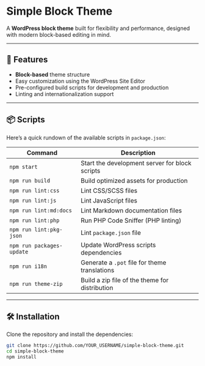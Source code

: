 # Simple Block Theme

A **WordPress block theme** built for flexibility and performance, designed with modern block-based editing in mind.

---

## 🚀 Features

- **Block-based** theme structure
- Easy customization using the WordPress Site Editor
- Pre-configured build scripts for development and production
- Linting and internationalization support

---

## 📦 Scripts

Here’s a quick rundown of the available scripts in `package.json`:

| Command             | Description                                                      |
|---------------------|------------------------------------------------------------------|
| `npm start`         | Start the development server for block scripts                    |
| `npm run build`     | Build optimized assets for production                            |
| `npm run lint:css`  | Lint CSS/SCSS files                                              |
| `npm run lint:js`   | Lint JavaScript files                                            |
| `npm run lint:md:docs` | Lint Markdown documentation files                              |
| `npm run lint:php`  | Run PHP Code Sniffer (PHP linting)                               |
| `npm run lint:pkg-json` | Lint `package.json` file                                      |
| `npm run packages-update` | Update WordPress scripts dependencies                       |
| `npm run i18n`      | Generate a `.pot` file for theme translations                    |
| `npm run theme-zip` | Build a zip file of the theme for distribution                   |

---

## 🛠️ Installation

Clone the repository and install the dependencies:

```bash
git clone https://github.com/YOUR_USERNAME/simple-block-theme.git
cd simple-block-theme
npm install
